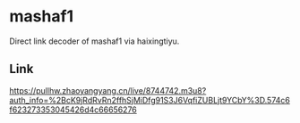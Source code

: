 # mashaf1
Direct link decoder of mashaf1 via haixingtiyu.
## Link
https://pullhw.zhaoyangyang.cn/live/8744742.m3u8?auth_info=%2BcK9jRdRvRn2ffhSjMiDfg91S3J6VqfiZUBLjt9YCbY%3D.574c6f623273353045426d4c66656276
